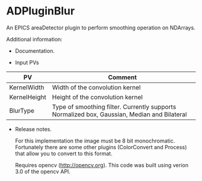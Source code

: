 ADPluginBlur
============

An EPICS areaDetector plugin to perform smoothing operation on NDArrays.

Additional information:

- Documentation.

- Input PVs

PV                 |  Comment
-------------------|---------
KernelWidth        | Width of the convolution kernel
KernelHeight       | Height of the convolution kernel
BlurType           | Type of smoothing filter. Currently supports Normalized box, Gaussian, Median and Bilateral

- Release notes.
  
  For this implementation the image must be 8 bit monochromatic.
  Fortunately there are some other plugins (ColorConvert and Process)
  that allow you to convert to this format.
  
  Requires opencv (http://opencv.org).
  This code was built using verion 3.0 of the opencv API.
